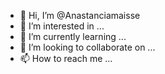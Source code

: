- 👋 Hi, I’m @Anastanciamaisse
- 👀 I’m interested in ...
- 🌱 I’m currently learning ...
- 💞️ I’m looking to collaborate on ...
- 📫 How to reach me ...

<!---
Anastanciamaisse/Anastanciamaisse is a ✨ special ✨ repository because its `README.md` (this file) appears on your GitHub profile.
You can click the Preview link to take a look at your changes.
--->
